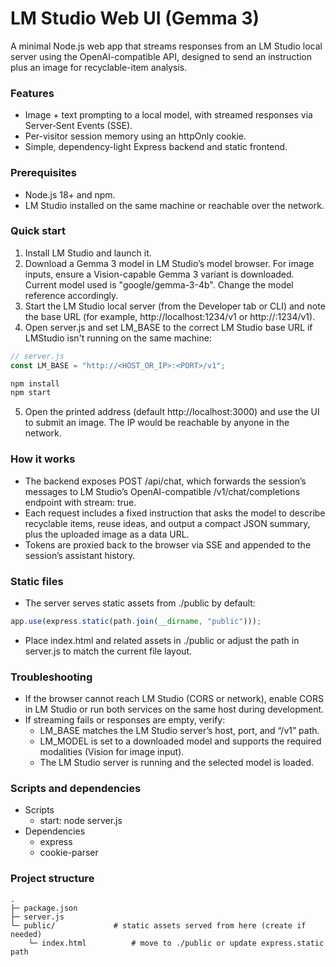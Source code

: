 # LM Studio Web UI (Gemma 3)

A minimal Node.js web app that streams responses from an LM Studio local server using the OpenAI-compatible API, designed to send an instruction plus an image for recyclable-item analysis.

### Features

- Image + text prompting to a local model, with streamed responses via Server‑Sent Events (SSE).
- Per-visitor session memory using an httpOnly cookie.
- Simple, dependency-light Express backend and static frontend.


### Prerequisites

- Node.js 18+ and npm.
- LM Studio installed on the same machine or reachable over the network.


### Quick start

1. Install LM Studio and launch it.
2. Download a Gemma 3 model in LM Studio’s model browser. For image inputs, ensure a Vision-capable Gemma 3 variant is downloaded. Current model used is "google/gemma-3-4b". Change the model reference accordingly.
3. Start the LM Studio local server (from the Developer tab or CLI) and note the base URL (for example, http://localhost:1234/v1 or http://<LAN-IP>:1234/v1).
4. Open server.js and set LM_BASE to the correct LM Studio base URL if LMStudio isn't running on the same machine:

```js
// server.js
const LM_BASE = "http://<HOST_OR_IP>:<PORT>/v1";
```

```bash
npm install
npm start
```

5. Open the printed address (default http://localhost:3000) and use the UI to submit an image. The IP would be reachable by anyone in the network.

### How it works

- The backend exposes POST /api/chat, which forwards the session’s messages to LM Studio’s OpenAI-compatible /v1/chat/completions endpoint with stream: true.
- Each request includes a fixed instruction that asks the model to describe recyclable items, reuse ideas, and output a compact JSON summary, plus the uploaded image as a data URL.
- Tokens are proxied back to the browser via SSE and appended to the session’s assistant history.


### Static files

- The server serves static assets from ./public by default:

```js
app.use(express.static(path.join(__dirname, "public")));
```

- Place index.html and related assets in ./public or adjust the path in server.js to match the current file layout.


### Troubleshooting

- If the browser cannot reach LM Studio (CORS or network), enable CORS in LM Studio or run both services on the same host during development.
- If streaming fails or responses are empty, verify:
    - LM_BASE matches the LM Studio server’s host, port, and “/v1” path.
    - LM_MODEL is set to a downloaded model and supports the required modalities (Vision for image input).
    - The LM Studio server is running and the selected model is loaded.


### Scripts and dependencies

- Scripts
    - start: node server.js
- Dependencies
    - express
    - cookie-parser


### Project structure

```
.
├─ package.json
├─ server.js
└─ public/             # static assets served from here (create if needed)
    └─ index.html          # move to ./public or update express.static path
```
